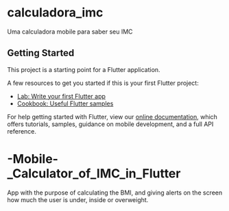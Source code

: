 # calculadora_imc

Uma calculadora mobile para saber seu IMC

## Getting Started

This project is a starting point for a Flutter application.

A few resources to get you started if this is your first Flutter project:

- [Lab: Write your first Flutter app](https://flutter.dev/docs/get-started/codelab)
- [Cookbook: Useful Flutter samples](https://flutter.dev/docs/cookbook)

For help getting started with Flutter, view our
[online documentation](https://flutter.dev/docs), which offers tutorials,
samples, guidance on mobile development, and a full API reference.
# -Mobile-_Calculator_of_IMC_in_Flutter
<p>App with the purpose of calculating the BMI, and giving alerts on the screen how much the user is under, inside or overweight.</p>